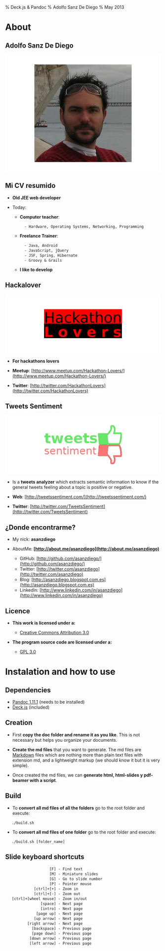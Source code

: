 % Deck.js & Pandoc
% Adolfo Sanz De Diego
% May 2013

# About

## Adolfo Sanz De Diego

![](../img/avatar-asanzdiego.png)

## Mi CV resumido

- **Old JEE web developer**

- Today:

    - **Computer teacher**:

            - Hardware, Operating Systems, Networking, Programming

    - **Freelance Trainer**:

            - Java, Android
            - JavaScript, jQuery
            - JSF, Spring, Hibernate
            - Groovy & Grails

    - **I like to develop**

## Hackalover

![](../img/hackathon-lovers-logo.png)

- **For hackathons lovers**

- **Meetup**: [http://www.meetup.com/Hackathon-Lovers/](http://www.meetup.com/Hackathon-Lovers/)

- **Twitter**: [http://twitter.com/HackathonLovers](http://twitter.com/HackathonLovers)

## Tweets Sentiment

![](../img/tweets-sentiment-logo.png)

- Is a **tweets analyzer** which extracts semantic information to know
if the general tweets feeling about a topic is positive or negative.

- **Web**: [http://tweetssentiment.com/](http://tweetssentiment.com/)

- **Twitter**: [http://twitter.com/TweetsSentiment](http://twitter.com/TweetsSentiment)

## ¿Donde encontrarme?

- My nick: **asanzdiego**

- AboutMe: **[http://about.me/asanzdiego](http://about.me/asanzdiego)**

    - GitHub:   [http://github.com/asanzdiego/](http://github.com/asanzdiego/)
    - Twitter:  [http://twitter.com/asanzdiego](http://twitter.com/asanzdiego)
    - Blog:     [http://asanzdiego.blogspot.com.es](http://asanzdiego.blogspot.com.es)
    - LinkedIn: [http://www.linkedin.com/in/asanzdiego](http://www.linkedin.com/in/asanzdiego)

## Licence

- **This work is licensed under a:**
    - [Creative Commons Attribution 3.0](http://creativecommons.org/licenses/by-sa/3.0//)

- **The program source code are licensed under a:**
    - [GPL 3.0](http://www.gnu.org/licenses/gpl.html)

# Instalation and how to use

## Dependencies

- [Pandoc 1.11.1](http://johnmacfarlane.net/pandoc/) (needs to be installed)
- [Deck.js](http://imakewebthings.com/deck.js/) (included)

## Creation

- First **copy the doc folder and rename it as you like**. This is not necessary but
  helps you organize your documents.

- **Create the md files** that you want to generate. The md files are
  [Markdown](http://en.wikipedia.org/wiki/Markdown) files which are nothing more
  than plain text files with extension md, and a lightweight markup (we should
  know it but it is very simple).

- Once created the md files, we can **generate html, html-slides y pdf-beamer with a script**.

## Build

- To **convert all md files of all the folders**
  go to the root folder and execute:

~~~
   ./build.sh
~~~

- To **convert all md files of one folder**
  go to the root folder and execute:

~~~
   ./build.sh [folder_name]
~~~

## Slide keyboard shortcuts

~~~
                    [F] - Find text
                    [M] - Miniature slides
                    [G] - Go to slide number
                    [P] - Pointer mouse
             [ctrl]+[+] - Zoom in
             [ctrl]+[-] - Zoom out
   [ctrl]+[wheel mouse] - Zoom in/out
                [space] - Next page
                [intro] - Next page
              [page up] - Next page
             [up arrow] - Next page
          [right arrow] - Next page
            [backspace] - Previous page
            [page down] - Previous page
           [down arrow] - Previous page
           [left arrow] - Previous page
~~~
